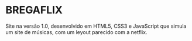 # BREGAFLIX
 Site na versão 1.0, desenvolvido em HTML5, CSS3 e JavaScript que simula um site de músicas, com um leyout parecido com a netflix.
